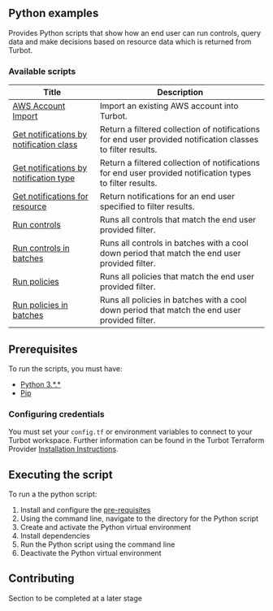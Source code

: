 ## Python examples

Provides Python scripts that show how an end user can run controls, query data and make decisions based on resource data
which is returned from Turbot.

### Available scripts

| Title | Description |
| ----- | ----------- |
| [AWS Account Import](./aws_import/README.md) | Import an existing AWS account into Turbot. |
| [Get notifications by notification class](./get-notifications-by-class/README.md) | Return a filtered collection of notifications for end user provided notification classes to filter results. |
| [Get notifications by notification type](./get-notifications-by-type/README.md) | Return a filtered collection of notifications for end user provided notification types to filter results. |
| [Get notifications for resource](./get-notifications-for-resource/README.md) | Return notifications for an end user specified to filter results. |
| [Run controls](./run_controls/README.md) | Runs all controls that match the end user provided filter. |
| [Run controls in batches](./run_controls_batches/README.md) | Runs all controls in batches with a cool down period that match the end user provided filter. |
| [Run policies](./run_policies/README.md) | Runs all policies that match the end user provided filter. |
| [Run policies in batches](./run_policies_batches/README.md) | Runs all policies in batches with a cool down period that match the end user provided filter. |

## Prerequisites

To run the scripts, you must have:

- [Python 3.\*.\*](https://www.python.org/downloads/)
- [Pip](https://pip.pypa.io/en/stable/installing/)

### Configuring credentials

You must set your `config.tf` or environment variables to connect to your Turbot workspace.
Further information can be found in the Turbot Terraform Provider [Installation Instructions](https://turbot.com/v5/docs/reference/terraform/provider).

## Executing the script

To run a the python script:

1. Install and configure the [pre-requisites](#pre-requisites)
1. Using the command line, navigate to the directory for the Python script
1. Create and activate the Python virtual environment
1. Install dependencies
1. Run the Python script using the command line
1. Deactivate the Python virtual environment

## Contributing

Section to be completed at a later stage